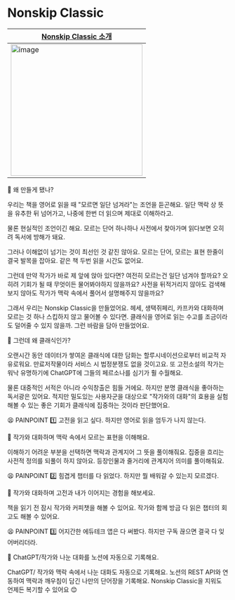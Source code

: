# Nonskip Classic

[Nonskip Classic 소개](https://www.youtube.com/watch?v=D-e83xHWDYQ)|
--- |
<img width="300" alt="image" src="https://user-images.githubusercontent.com/56193069/231324670-afe4326c-4ffe-493c-b23e-5918f69de21e.png"> |


🤔 왜 만들게 됐나?

우리는 책을 영어로 읽을 때 "모르면 일단 넘겨라"는 조언을 듣곤해요. 일단 맥락 상 뜻을 유추한 뒤 넘어가고, 나중에 한번 더 읽으며 제대로 이해하라고.

물론 현실적인 조언이긴 해요. 모르는 단어 하나하나 사전에서 찾아가며 읽다보면 오히려 독서에 방해가 돼요.

그러나 이해없이 넘기는 것이 최선인 것 같진 않아요. 모르는 단어, 모르는 표현 한줄이 결국 발목을 잡아요. 같은 책 두번 읽을 시간도 없어요.

그런데 만약 작가가 바로 제 앞에 앉아 있다면? 여전히 모르는건 일단 넘겨야 할까요? 오히려 기회가 될 때 무엇이든 물어봐야하지 않을까요? 사전을 뒤적거리지 않아도 검색해보지 않아도 작가가 맥락 속에서 풀어서 설명해주지 않을까요?

그래서 우리는 Nonskip Classic을 만들었어요. 헤세, 생택쥐페리, 카프카와 대화하며 모르는 것 하나 스킵하지 않고 물어볼 수 있다면. 클래식을 영어로 읽는 수고를 조금이라도 덜어줄 수 있지 않을까. 그런 바람을 담아 만들었어요.

🤔 그런데 왜 클래식인가?

오랜시간 동안 데이터가 쌓여온 클래식에 대한 담화는 할루시네이션으로부터 비교적 자유로워요. 만료저작물이라 서비스 시 법정분쟁도 없을 것이고요. 또 고전소설의 작가는 워낙 유명하기에 ChatGPT에 그들의 페르소나를 심기가 훨 수월해요.

물론 대중적인 서적은 아니라 수익창출은 힘들 거에요. 하지만 분명 클래식을 좋아하는 독서광은 있어요. 적지만 밀도있는 사용자군을 대상으로 "작가와의 대화"의 효용을 실험해볼 수 있는 좋은 기회가 클래식에 집중하는 것이라 판단했어요.

😫 PAINPOINT 1️⃣ 고전을 읽고 싶다. 하지만 영어로 읽을 엄두가 나지 않는다.

🔑 작가와 대화하며 맥락 속에서 모르는 표현을 이해해요.

이해하기 어려운 부분을 선택하면 맥락과 관계지어 그 뜻을 풀이해줘요. 집중을 흐리는 사전적 정의를 되풀이 하지 않아요. 등장인물과 줄거리에 관계지어 의미를 풀이해줘요.

😫 PAINPOINT 2️⃣ 힘겹게 챕터를 다 읽었다. 하지만 뭘 배워갈 수 있는지 모르겠다.

🔑 작가와 대화하며 고전과 내가 이어지는 경험을 해보세요.

책을 읽기 전 잠시 작가와 커피챗을 해볼 수 있어요. 작가와 함께 방금 다 읽은 챕터의 회고도 해볼 수 있어요.

😫 PAINPOINT 3️⃣ 어지간한 에듀테크 앱은 다 써봤다. 하지만 구독 끊으면 결국 다 잊어버리더라.

🔑 ChatGPT/작가와 나눈 대화를 노션에 자동으로 기록해요.

ChatGPT/ 작가와 맥락 속에서 나눈 대화도 자동으로 기록해요. 노션의 REST API와 연동하여 맥락과 깨우침이 담긴 나만의 단어장을 기록해요. Nonskip Classic을 지워도 언제든 복기할 수 있어요 😊




